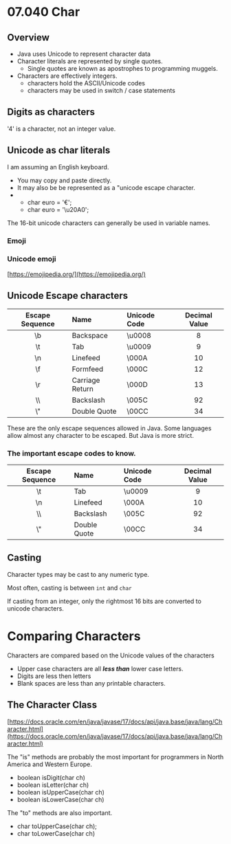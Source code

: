 # 07.040 Char

## Overview

* Java uses Unicode to represent character data
* Character literals are represented by single quotes.  
  * Single quotes are known as apostrophes to programming muggels.
* Characters are effectively integers.
  * characters hold the ASCII/Unicode codes
  * characters may be used in switch / case statements

## Digits as characters

'4' is a character, not an integer value.

## Unicode as char literals

I am assuming an English keyboard.

* You may copy and paste directly.  
* It may also be be represented as a "unicode escape character.
* 
  * char euro = '€';
  * char euro = '\u20A0';

The 16-bit unicode characters can generally be used in variable names.  
### Emoji

### Unicode emoji

[https://emojipedia.org/](https://emojipedia.org/)

## Unicode Escape characters

Escape Sequence|Name|Unicode Code|Decimal Value
:---:|:---|:---|:---:
\b|Backspace|\u0008|8
\t|Tab|\u0009|9
\n|Linefeed|\000A|10
\f|Formfeed|\000C|12
\r|Carriage Return|\000D|13
\\\\ |Backslash|\005C|92
\\"|Double Quote|\00CC|34

These are the only escape sequences allowed in Java.  Some languages allow almost any character to be escaped.  But Java is more strict.
### The important escape codes to know.

Escape Sequence|Name|Unicode Code|Decimal Value
:---:|:---|:---|:---:
\t|Tab|\u0009|9
\n|Linefeed|\000A|10
\\\\ |Backslash|\005C|92
\\"|Double Quote|\00CC|34

## Casting

Character types may be cast to any numeric type.

Most often, casting is between `int` and `char`

If casting from an integer, only the rightmost 16 bits are converted to unicode characters.

# Comparing Characters

Characters are compared based on the Unicode values of the characters

* Upper case characters are all ***less than*** lower case letters.
* Digits are less then letters
* Blank spaces are less than any printable characters.
## The Character Class

[https://docs.oracle.com/en/java/javase/17/docs/api/java.base/java/lang/Character.html](https://docs.oracle.com/en/java/javase/17/docs/api/java.base/java/lang/Character.html)

The "is" methods are probably the most important for programmers in North America and Western Europe.

* boolean isDigit(char ch)
* boolean isLetter(char ch)
* boolean isUpperCase(char ch)
* boolean isLowerCase(char ch)

The "to" methods are also important.

* char toUpperCase(char ch);
* char toLowerCase(char ch)






